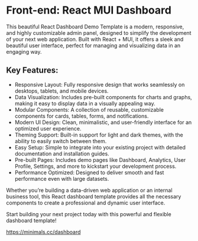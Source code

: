 # Front-end: React MUI Dashboard
This beautiful React Dashboard Demo Template is a modern, responsive, and highly customizable admin panel, designed to simplify the development of your next web application. Built with React + MUI, it offers a sleek and beautiful user interface, perfect for managing and visualizing data in an engaging way.

## Key Features:
- Responsive Layout: Fully responsive design that works seamlessly on desktops, tablets, and mobile devices.
- Data Visualization: Includes pre-built components for charts and graphs, making it easy to display data in a visually appealing way.
- Modular Components: A collection of reusable, customizable components for cards, tables, forms, and notifications.
- Modern UI Design: Clean, minimalistic, and user-friendly interface for an optimized user experience.
- Theming Support: Built-in support for light and dark themes, with the ability to easily switch between them.
- Easy Setup: Simple to integrate into your existing project with detailed documentation and installation guides.
- Pre-built Pages: Includes demo pages like Dashboard, Analytics, User Profile, Settings, and more to kickstart your development process.
- Performance Optimized: Designed to deliver smooth and fast performance even with large datasets.

Whether you’re building a data-driven web application or an internal business tool, this React dashboard template provides all the necessary components to create a professional and dynamic user interface.

Start building your next project today with this powerful and flexible dashboard template!

https://minimals.cc/dashboard
